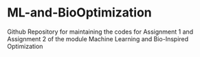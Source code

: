 # ML-and-BioOptimization

Github Repository for maintaining the codes for Assignment 1 and Assignment 2 of the module Machine Learning and Bio-Inspired Optimization
